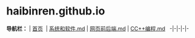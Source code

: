 # haibinren.github.io
 **导航栏：** |
[首页](https://github.com/haibinren/haibinren.github.io/blob/master/README.md)  |
[系统和软件.md](https://github.com/haibinren/haibinren.github.io/blob/master/%E7%B3%BB%E7%BB%9F%E5%92%8C%E8%BD%AF%E4%BB%B6.md) |
[网页前后端.md](https://github.com/haibinren/haibinren.github.io/blob/master/%E7%BD%91%E9%A1%B5%E5%89%8D%E5%90%8E%E7%AB%AF.md)  |
[CC++编程.md](https://github.com/haibinren/haibinren.github.io/blob/master/CC%2B%2B%E8%B5%84%E6%96%99.md)  
-|-|-|-|-
